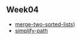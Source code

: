 ## Week04

- [merge-two-sorted-lists](https://leetcode.com/problems/merge-two-sorted-lists/?envType=study-plan-v2&envId=top-interview-150))
- [simplify-path](https://leetcode.com/problems/simplify-path/description/?envType=study-plan-v2&envId=top-interview-150)

